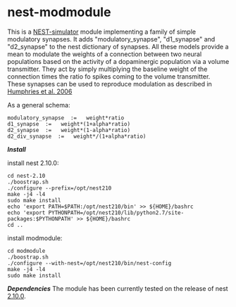 # nest-modmodule
This is a [NEST-simulator](http://www.nest-simulator.org/) module implementing a family of simple modulatory synapses.
It adds "modulatory_synapse", "d1_synapse" and "d2_synapse" to the nest dictionary of synapses.
All these models provide a mean to modulate the weights of a connection between two neural populations based on the activity of a dopaminergic population via a volume transmitter. They act by simply multiplying the baseline weight of the connection times the ratio fo spikes coming to the volume transmitter.
These synapses can be used to reproduce modulation as described in [Humphries et al. 2006](http://dx.doi.org/10.1523/JNEUROSCI.3486-06.2006)

As a general schema:
```
modulatory_synapse  :=   weight*ratio
d1_synapse  :=   weight*(1+alpha*ratio)
d2_synapse  :=   weight*(1-alpha*ratio)
d2_div_synapse  :=   weight*/(1+alpha*ratio)

```

***Install***

install nest 2.10.0:

    cd nest-2.10
    ./boostrap.sh
    ./configure --prefix=/opt/nest210 
    make -j4 -l4
    sudo make install
    echo 'export PATH=$PATH:/opt/nest210/bin' >> ${HOME}/bashrc
    echo 'export PYTHONPATH=/opt/nest210/lib/python2.7/site-packages:$PYTHONPATH' >> ${HOME}/bashrc
    cd ..

install modmodule:

    cd modmodule
    ./boostrap.sh
    ./configure --with-nest=/opt/nest210/bin/nest-config
    make -j4 -l4
    sudo make install
    
***Dependencies***
The module has been currently tested on the release of nest [2.10.0](http://www.nest-initiative.org/nestactivity/release-of-nest-2-10-0/).
